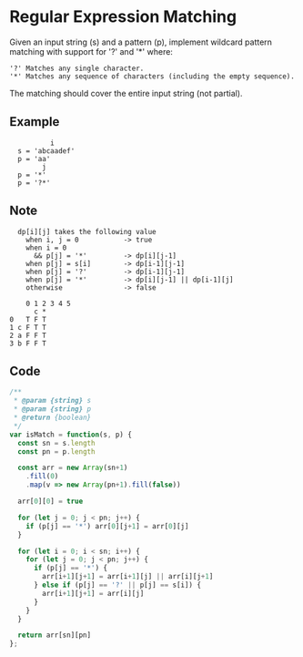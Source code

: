 # Regular Expression Matching

Given an input string (s) and a pattern (p), implement wildcard pattern matching with support for '?' and '*' where:

    '?' Matches any single character.
    '*' Matches any sequence of characters (including the empty sequence).

The matching should cover the entire input string (not partial).

## Example

```
          i
  s = 'abcaadef'
  p = 'aa'
        j
  p = '*'
  p = '?*'
```

## Note


```
  dp[i][j] takes the following value
    when i, j = 0           -> true
    when i = 0
      && p[j] = '*'         -> dp[i][j-1]
    when p[j] = s[i]        -> dp[i-1][j-1]
    when p[j] = '?'         -> dp[i-1][j-1]
    when p[j] = '*'         -> dp[i][j-1] || dp[i-1][j]
    otherwise               -> false             

```

```
    0 1 2 3 4 5
      c *
0   T F T
1 c F T T
2 a F F T
3 b F F T
```

## Code

```javascript
/**
 * @param {string} s
 * @param {string} p
 * @return {boolean}
 */
var isMatch = function(s, p) {
  const sn = s.length
  const pn = p.length

  const arr = new Array(sn+1)
    .fill(0)
    .map(v => new Array(pn+1).fill(false))

  arr[0][0] = true

  for (let j = 0; j < pn; j++) {
    if (p[j] == '*') arr[0][j+1] = arr[0][j]
  }

  for (let i = 0; i < sn; i++) {
    for (let j = 0; j < pn; j++) {
      if (p[j] == '*') {
        arr[i+1][j+1] = arr[i+1][j] || arr[i][j+1]
      } else if (p[j] == '?' || p[j] == s[i]) {
        arr[i+1][j+1] = arr[i][j]
      }
    }
  }

  return arr[sn][pn]    
};
```







